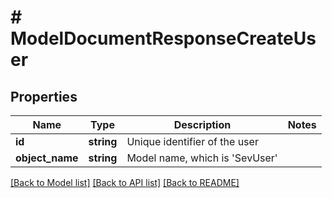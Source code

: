 # # ModelDocumentResponseCreateUser

## Properties

Name | Type | Description | Notes
------------ | ------------- | ------------- | -------------
**id** | **string** | Unique identifier of the user |
**object_name** | **string** | Model name, which is &#39;SevUser&#39; |

[[Back to Model list]](../../README.md#models) [[Back to API list]](../../README.md#endpoints) [[Back to README]](../../README.md)
